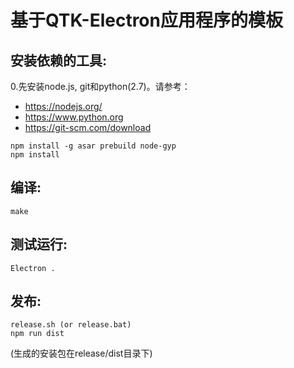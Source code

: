 # 基于QTK-Electron应用程序的模板

安装依赖的工具:
--------------------------
0.先安装node.js, git和python(2.7)。请参考：

* https://nodejs.org/
* https://www.python.org
* https://git-scm.com/download

```
npm install -g asar prebuild node-gyp
npm install
```

编译:
-------------------------

```
make
```

测试运行:
-------------------------

```
Electron .
```

发布:
-------------------------

```
release.sh (or release.bat)
npm run dist
```
(生成的安装包在release/dist目录下)

